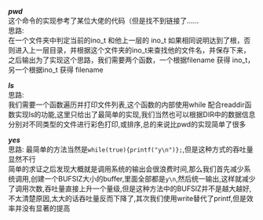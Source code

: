 ***pwd***  
这个命令的实现参考了某位大佬的代码（但是找不到链接了......  
思路:  
在一个文件夹中判定当前的ino_t 和他上一层的 ino_t 如果相同说明达到了根，否则进入上一层目录，并根据这个文件夹的ino_t来查找他的文件名，并保存下来，之后输出为了实现这个思路，我们需要两个函数，一个根据filename 获得 ino_t，另一个根据ino_t 获得 filename


***ls***  
思路:  
我们需要一个函数遍历并打印文件列表,这个函数的内部使用while 配合readdir函数实现ls的功能,这里只给出了最简单的实现,我们当然也可以根据DIR中的数据信息分别对不同类型的文件进行彩色打印,或排序,总的来说比pwd的实现简单了很多


***yes***  
思路:
最简单的方法当然是`while(true){printf("y\n")};`,但是这种方式的吞吐量显然不行  
简单的求证之后发现大概就是调用系统的输出会很浪费时间,那么我们首先减少系统调用,创建一个BUFSIZ大小的buffer,里面全部都是`y\n`,然后统一输出,这样就减少了调用次数,吞吐量直接上升一个量级,但是这种方法中的BUFSIZ并不是越大越好,不太清楚原因,太大的话吞吐量反而下降了,其次我们使用write替代了printf,但是效率并没有显著的提高
